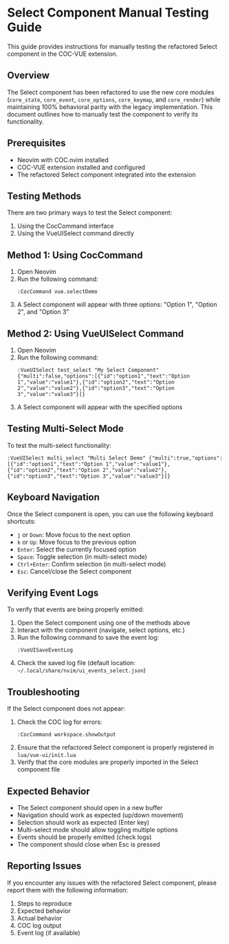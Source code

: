 # Select Component Manual Testing Guide

This guide provides instructions for manually testing the refactored Select component in the COC-VUE extension.

## Overview

The Select component has been refactored to use the new core modules (`core_state`, `core_event`, `core_options`, `core_keymap`, and `core_render`) while maintaining 100% behavioral parity with the legacy implementation. This document outlines how to manually test the component to verify its functionality.

## Prerequisites

- Neovim with COC.nvim installed
- COC-VUE extension installed and configured
- The refactored Select component integrated into the extension

## Testing Methods

There are two primary ways to test the Select component:

1. Using the CocCommand interface
2. Using the VueUISelect command directly

## Method 1: Using CocCommand

1. Open Neovim
2. Run the following command:
   ```
   :CocCommand vue.selectDemo
   ```
3. A Select component will appear with three options: "Option 1", "Option 2", and "Option 3"

## Method 2: Using VueUISelect Command

1. Open Neovim
2. Run the following command:
   ```
   :VueUISelect test_select "My Select Component" {"multi":false,"options":[{"id":"option1","text":"Option 1","value":"value1"},{"id":"option2","text":"Option 2","value":"value2"},{"id":"option3","text":"Option 3","value":"value3"}]}
   ```
3. A Select component will appear with the specified options

## Testing Multi-Select Mode

To test the multi-select functionality:

```
:VueUISelect multi_select "Multi Select Demo" {"multi":true,"options":[{"id":"option1","text":"Option 1","value":"value1"},{"id":"option2","text":"Option 2","value":"value2"},{"id":"option3","text":"Option 3","value":"value3"}]}
```

## Keyboard Navigation

Once the Select component is open, you can use the following keyboard shortcuts:

- `j` or `Down`: Move focus to the next option
- `k` or `Up`: Move focus to the previous option
- `Enter`: Select the currently focused option
- `Space`: Toggle selection (in multi-select mode)
- `Ctrl+Enter`: Confirm selection (in multi-select mode)
- `Esc`: Cancel/close the Select component

## Verifying Event Logs

To verify that events are being properly emitted:

1. Open the Select component using one of the methods above
2. Interact with the component (navigate, select options, etc.)
3. Run the following command to save the event log:
   ```
   :VueUISaveEventLog
   ```
4. Check the saved log file (default location: `~/.local/share/nvim/ui_events_select.json`)

## Troubleshooting

If the Select component does not appear:

1. Check the COC log for errors:
   ```
   :CocCommand workspace.showOutput
   ```
2. Ensure that the refactored Select component is properly registered in `lua/vue-ui/init.lua`
3. Verify that the core modules are properly imported in the Select component file

## Expected Behavior

- The Select component should open in a new buffer
- Navigation should work as expected (up/down movement)
- Selection should work as expected (Enter key)
- Multi-select mode should allow toggling multiple options
- Events should be properly emitted (check logs)
- The component should close when Esc is pressed

## Reporting Issues

If you encounter any issues with the refactored Select component, please report them with the following information:

1. Steps to reproduce
2. Expected behavior
3. Actual behavior
4. COC log output
5. Event log (if available)
